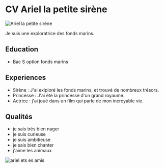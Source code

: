# CV Ariel la petite sirène

![Ariel la petite sirène](https://www.pngkit.com/png/full/393-3938030_mermaid-png-transparent-images-la-petite-sirne-book.png)

Je suis une exploratrice des fonds marins.

## Education

- Bac S option fonds marins

## Experiences
- Sirène : 
J'ai exlploré les fonds marins, et trouvé de nombreux trésors.
- Princesse :
J'ai été la princesse d'un grand royaume.
- Actrice : 
j'ai joué dans un film qui parle de mon incroyable vie. 

## Qualités
- je sais très bien nager
- je suis curieuse
- je suis ambitieuse
- je sais bien chanter
- j'aime les animaux

![ariel ets es amis](https://lh3.googleusercontent.com/proxy/GTfNzZ7XtdZbBri3bK6CL96dBjI0jbyKWjKimflw4BNMmR8jwBhWgV6mXHhhZgVfiId-69JWXM55q2i0cIAGGR5ZVd7KN4AmSQ)